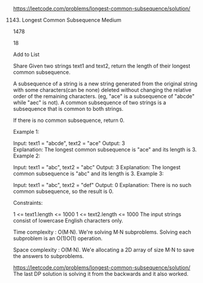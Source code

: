 
https://leetcode.com/problems/longest-common-subsequence/solution/

1143. Longest Common Subsequence
Medium

1478

18

Add to List

Share
Given two strings text1 and text2, return the length of their longest common subsequence.

A subsequence of a string is a new string generated from the original string with some characters(can be none) deleted without changing the relative order of the remaining characters. (eg, "ace" is a subsequence of "abcde" while "aec" is not). A common subsequence of two strings is a subsequence that is common to both strings.

 

If there is no common subsequence, return 0.

 

Example 1:

Input: text1 = "abcde", text2 = "ace" 
Output: 3  
Explanation: The longest common subsequence is "ace" and its length is 3.
Example 2:

Input: text1 = "abc", text2 = "abc"
Output: 3
Explanation: The longest common subsequence is "abc" and its length is 3.
Example 3:

Input: text1 = "abc", text2 = "def"
Output: 0
Explanation: There is no such common subsequence, so the result is 0.
 

Constraints:

1 <= text1.length <= 1000
1 <= text2.length <= 1000
The input strings consist of lowercase English characters only.



Time complexity : O(M⋅N).
We're solving M⋅N subproblems. Solving each subproblem is an O(1)O(1) operation.

Space complexity : O(M⋅N).
We'e allocating a 2D array of size M⋅N to save the answers to subproblems.

https://leetcode.com/problems/longest-common-subsequence/solution/
The last DP solution is solving it from the backwards and it also worked.
